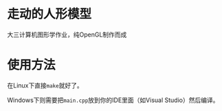 # 走动的人形模型

大三计算机图形学作业，纯OpenGL制作而成

# 使用方法

在Linux下直接`make`就好了。

Windows下则需要把`main.cpp`放到你的IDE里面（如Visual Studio）然后编译。
